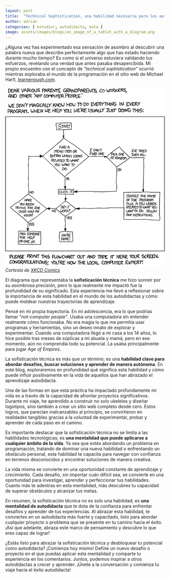 ```yaml
---
layout: post
title:  "Technical Sophistication, una habilidad necesaria para los autodidactas"
author: adrian
categories: [ estudiar, autodidacta, nota ]
image: assets/images/blogs/an_image_of_a_tablet_with_a_diagram.png
---
```


¿Alguna vez has experimentado esa sensación de asombro al descubrir una palabra nueva que describe perfectamente algo que has estado haciendo durante mucho tiempo? Es como si el universo estuviera validando tus esfuerzos, revelando una verdad que antes pasaba desapercibida. Mi propio encuentro con el concepto de *"technical sophistication"* ocurrió mientras exploraba el mundo de la programación en el sitio web de Michael Hartl, [learnenough.com](https://www.learnenough.com/).

![Diagram of Technical Sophistication](/assets/images/technical-sophistication.webp)
*Cortesía de [XKCD Comics](https://xkcd.com/627/)*

El diagrama que representaba la **sofisticación técnica** me hizo sonreír por su asombrosa precisión, pero lo que realmente me impactó fue la profundidad de su significado. Esta experiencia me llevó a reflexionar sobre la importancia de esta habilidad en el mundo de los autodidactas y cómo puede moldear nuestras trayectorias de aprendizaje.

Pensé en mi propia trayectoria. En mi adolescencia, era lo que podrías llamar *"not-computer people"*. Usaba una computadora sin entender realmente cómo funcionaba. No era magia lo que me permitía usar programas y herramientas, sino un deseo innato de explorar y experimentar. Cuando una computadora llegó a mi casa a los 14 años, lo hice posible tras meses de súplicas a mi abuela y mamá, pero en ese momento, aún no comprendía todo su potencial. La usaba principalmente para jugar *Age of Empires*.

La sofisticación técnica es más que un término; es una **habilidad clave para abordar desafíos, buscar soluciones y aprender de manera autónoma**. En este blog, exploraremos en profundidad qué significa esta habilidad y cómo puede influir positivamente en la vida de aquellos que han abrazado el aprendizaje autodidacta.

Una de las formas en que esta práctica ha impactado profundamente mi vida es a través de la capacidad de afrontar proyectos significativos. Durante mi viaje, he aprendido a construir no solo ukeleles y diseñar logotipos, sino también a crear un sitio web completo desde cero. Estos logros, que parecían inalcanzables al principio, se convirtieron en realidades tangibles gracias a la voluntad de experimentar, probar y aprender de cada paso en el camino.

Es importante destacar que la sofisticación técnica no se limita a las habilidades tecnológicas; es **una mentalidad que puede aplicarse a cualquier ámbito de la vida**. Ya sea que estés abordando un problema en programación, tratando de dominar una nueva habilidad o enfrentando un obstáculo personal, esta habilidad te capacita para navegar con confianza en terrenos desconocidos y encontrar soluciones de manera creativa.

La vida misma se convierte en una oportunidad constante de aprendizaje y crecimiento. Cada desafío, sin importar cuán difícil sea, se convierte en una oportunidad para investigar, aprender y perfeccionar tus habilidades. Cuanto más te adentras en esta mentalidad, más descubres tu capacidad de superar obstáculos y alcanzar tus metas.

En resumen, la sofisticación técnica no es solo una habilidad; es **una mentalidad de autodidacta** que te dota de la confianza para enfrentar desafíos y aprender de tus experiencias. Al abrazar esta habilidad, te conviertes en un autodidacta más fuerte y capacitado, listo para abordar cualquier proyecto o problema que se presente en tu camino hacia el éxito. ¡Así que adelante, abraza este marco de pensamiento y descubre lo que eres capaz de lograr!

¿Estás listo para abrazar la sofisticación técnica y desbloquear tu potencial como autodidacta? ¡Comienza hoy mismo! Define un nuevo desafío o proyecto en el que puedas aplicar esta mentalidad y comparte tu experiencia en los comentarios. Juntos, podemos inspirar a otros autodidactas a crecer y aprender. ¡Únete a la conversación y comienza tu viaje hacia el éxito autodidacta!
